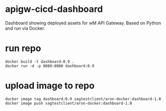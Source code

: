 # apigw-cicd-dashboard
Dashboard showing deployed assets for wM API Gateway. Based on Python and run via Docker.

# run repo
```
docker build -t dashboard:0.9 .
docker run -d -p 8080:8080 dashboard:0.9
```

# upload image to repo
```
docker image tag dashboard:0.9 sagtestclient/aron-docker:dashboard-1.0
docker image push sagtestclient/aron-docker:dashboard-1.0
```